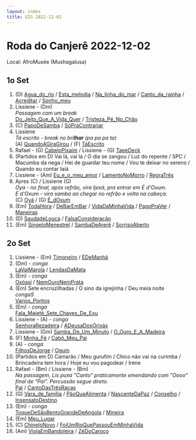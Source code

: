 ```yaml
---
layout: index
title: GIG 2022-12-02
---
```


# Roda do Canjerê 2022-12-02

Local: AfroMusée (Mushagalusa)

## 1o Set

1. (D) [Agua_do_rio](letras/Agua_do_rio.md) / [Esta_melodia](letras/Esta_melodia.md) / [Na_linha_do_mar](letras/Na_linha_do_mar.md) / [Canto_da_rainha](letras/Canto_da_rainha.md) / [Acreditar](letras/Acreditar.md) / [Sonho_meu](letras/Sonho_meu.md)
2. Lissiene - (Dm)  
	*Passagem com um break*  
	[Do_Jeito_Que_A_Vida_Quer](letras/Do_Jeito_Que_A_Vida_Quer.md) / [Tristeza_Pé_No_Chão](letras/Tristeza_Pé_No_Chão.md)
3. (C) [PapoDeSamba](letras/PapoDeSamba.md) / [SóPraContrariar](letras/SóPraContrariar.md)
4. Lissiene  
	*Tá escrito - break no bri**lhar** (pa pa pa ta)*  
	(A) [QuandoAGiraGirou](letras/QuandoAGiraGirou.md) / (F) [TáEscrito](letras/TáEscrito.md)
5. Rafael - (G) [CabeloPixaim](letras/CabeloPixaim.md) / Lissiene - (G) [TapeDeck](letras/TapeDeck.md)
6. (Partidos em D) Vai lá, vai lá / O dia se zangou / Luz do repente / SPC / Macumba da nega / Hei de guardar teu nome / Vou te deixar no sereno / Quando eu contar Iaiá
7. Lissiene - (Am) [Eu_e_o_meu_amor](letras/Eu_e_o_meu_amor.md) / [LamentoNoMorro](letras/LamentoNoMorro.md) / [RegraTrês](letras/RegraTrês.md)
8. Ayres (C) / Lissiene (G)  
	*Oya - no final, apòs refrão, vira Ijexá, pra entrar em É d'Oxum.*  
	*É d'Oxum - vira samba ao chegar no refrão e volta na cabeça.*  
	(C) [Oyá](letras/Oyá.md) / (G) [É_dOxum](letras/É_dOxum.md)
9. (Em) [TodaHora](letras/TodaHora.md) / [DeBarEmBar](letras/DeBarEmBar.md) / [VidaDaMinhaVida](letras/VidaDaMinhaVida.md) / [PagoPraVer](letras/PagoPraVer.md) / [Maneiras](letras/Maneiras.md)
10. (D) [SaudadeLouca](letras/SaudadeLouca.md) / [FalsaConsideração](letras/FalsaConsideração.md)
11. (Em) [SingeloMenestrel](letras/SingeloMenestrel.md) / [SambaDeArerê](letras/SambaDeArerê.md) / [SorrisoAberto](letras/SorrisoAberto.md)

## 2o Set

1. Lissiene - (Em) [Timoneiro](letras/Timoneiro.md) / [ÉDeManhã](letras/ÉDeManhã.md)
2. (Dm)  -  *conga*  
	[LaVaiMarola](letras/LaVaiMarola.md) / [LendasDaMata](letras/LendasDaMata.md)
3. (Em)  -  *conga*  
	[Oxóssi](letras/Oxóssi.md) / [NemOuroNemPrata](letras/NemOuroNemPrata.md)
4. (Em) Sete encruzilhadas / O sino da igrejinha / Deu meia noite  
	*congaS*  
	[Varios_Pontos](letras/Varios_Pontos.md)
5. (Em)  -  *conga*  
	[Fala_Majeté_Sete_Chaves_De_Exu](letras/Fala_Majeté_Sete_Chaves_De_Exu.md)
6. Lissiene - (A)  -  *conga*  
	[SenhoraRezadeira](letras/SenhoraRezadeira.md) / [ADeusaDosOrixás](letras/ADeusaDosOrixás.md)
7. Lissiene - (Gm) [Samba_De_Um_Minuto](letras/Samba_De_Um_Minuto.md) / [O_Ouro_E_A_Madeira](O_Ouro_E_A_Madeira.md)
8. (F) [Minha_Fé](letras/Minha_Fé.md) / [Cabô_Meu_Pai](letras/Cabô_Meu_Pai.md)
9. (A)  -  *conga*  
	[FilhosDeJorge](letras/FilhosDeJorge.md) / [Ogum](letras/Ogum.md)
10. (Partidos em D) Camarão / Meu gurufim / Chico não vai na curimba / Brincadeira tem hora / Hoje eu vou pagodear / Irene
11. Rafael - (Bm) / Lissiene - (Bm)  
	*Na passagem, Lis puxa "Canto" praticamente emendando com "Oooo" final de "Pai". Percussão segue direto.*  
	[Pai](letras/Pai.md) / [CantoDasTrêsRaças](letras/CantoDasTrêsRaças.md)
12. (G) [Vara_de_família](letras/Vara_de_família.md) / [PãoQueAlimenta](letras/PãoQueAlimenta.md) / [NascenteDaPaz](letras/NascenteDaPaz.md) / [Conselho](letras/Conselho.md) / [InsensatoDestino](letras/InsensatoDestino.md)
13. (Em)  -  *conga*  
	[ToqueDeSãoBentoGrandeDeAngola](letras/ToqueDeSãoBentoGrandeDeAngola.md) / [Mineira](letras/Mineira.md)
14. (Em) [Meu_Lugar](letras/Meu_Lugar.md)
15. (C) [ChineloNovo](letras/ChineloNovo.md) / [FoiUmRioQuePassouEmMinhaVida](letras/FoiUmRioQuePassouEmMinhaVida.md)
16. (Am) [ViolaEmBandoleira](letras/ViolaEmBandoleira.md) / [ZéDoCaroço](letras/ZéDoCaroço.md)
